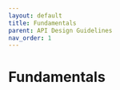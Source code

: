 ```yaml
---
layout: default
title: Fundamentals
parent: API Design Guidelines
nav_order: 1
---
```


# Fundamentals
